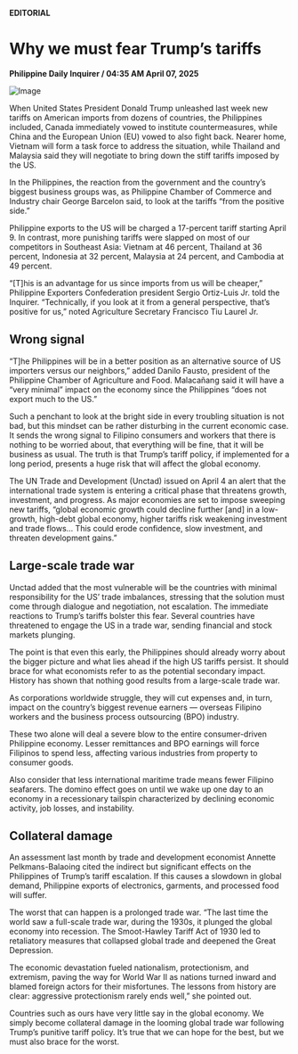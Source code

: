 **EDITORIAL**

# Why we must fear Trump’s tariffs

****Philippine Daily Inquirer / 04:35 AM April 07, 2025****

![Image](https://raw.githubusercontent.com/github-jl14/scrapy_api/refs/heads/main/images/editorial04072025.png)

When United States President Donald Trump unleashed last week new tariffs on American imports from dozens of countries, the Philippines included, Canada immediately vowed to institute countermeasures, while China and the European Union (EU) vowed to also fight back. Nearer home, Vietnam will form a task force to address the situation, while Thailand and Malaysia said they will negotiate to bring down the stiff tariffs imposed by the US.

In the Philippines, the reaction from the government and the country’s biggest business groups was, as Philippine Chamber of Commerce and Industry chair George Barcelon said, to look at the tariffs “from the positive side.” 

Philippine exports to the US will be charged a 17-percent tariff starting April 9. In contrast, more punishing tariffs were slapped on most of our competitors in Southeast Asia: Vietnam at 46 percent, Thailand at 36 percent, Indonesia at 32 percent, Malaysia at 24 percent, and Cambodia at 49 percent.

“[T]his is an advantage for us since imports from us will be cheaper,” Philippine Exporters Confederation president Sergio Ortiz-Luis Jr. told the Inquirer. “Technically, if you look at it from a general perspective, that’s positive for us,” noted Agriculture Secretary Francisco Tiu Laurel Jr.

## Wrong signal

“T]he Philippines will be in a better position as an alternative source of US importers versus our neighbors,” added Danilo Fausto, president of the Philippine Chamber of Agriculture and Food. Malacañang said it will have a “very minimal” impact on the economy since the Philippines “does not export much to the US.”

Such a penchant to look at the bright side in every troubling situation is not bad, but this mindset can be rather disturbing in the current economic case. It sends the wrong signal to Filipino consumers and workers that there is nothing to be worried about, that everything will be fine, that it will be business as usual. The truth is that Trump’s tariff policy, if implemented for a long period, presents a huge risk that will affect the global economy.

The UN Trade and Development (Unctad) issued on April 4 an alert that the international trade system is entering a critical phase that threatens growth, investment, and progress. As major economies are set to impose sweeping new tariffs, “global economic growth could decline further [and] in a low-growth, high-debt global economy, higher tariffs risk weakening investment and trade flows… This could erode confidence, slow investment, and threaten development gains.”

## Large-scale trade war

Unctad added that the most vulnerable will be the countries with minimal responsibility for the US’ trade imbalances, stressing that the solution must come through dialogue and negotiation, not escalation. The immediate reactions to Trump’s tariffs bolster this fear. Several countries have threatened to engage the US in a trade war, sending financial and stock markets plunging.

The point is that even this early, the Philippines should already worry about the bigger picture and what lies ahead if the high US tariffs persist. It should brace for what economists refer to as the potential secondary impact. History has shown that nothing good results from a large-scale trade war. 

As corporations worldwide struggle, they will cut expenses and, in turn, impact on the country’s biggest revenue earners — overseas Filipino workers and the business process outsourcing (BPO) industry. 

These two alone will deal a severe blow to the entire consumer-driven Philippine economy. Lesser remittances and BPO earnings will force Filipinos to spend less, affecting various industries from property to consumer goods. 

Also consider that less international maritime trade means fewer Filipino seafarers. The domino effect goes on until we wake up one day to an economy in a recessionary tailspin characterized by declining economic activity, job losses, and instability.

## Collateral damage

An assessment last month by trade and development economist Annette Pelkmans-Balaoing cited the indirect but significant effects on the Philippines of Trump’s tariff escalation. If this causes a slowdown in global demand, Philippine exports of electronics, garments, and processed food will suffer.

The worst that can happen is a prolonged trade war. “The last time the world saw a full-scale trade war, during the 1930s, it plunged the global economy into recession. The Smoot-Hawley Tariff Act of 1930 led to retaliatory measures that collapsed global trade and deepened the Great Depression. 

The economic devastation fueled nationalism, protectionism, and extremism, paving the way for World War II as nations turned inward and blamed foreign actors for their misfortunes. The lessons from history are clear: aggressive protectionism rarely ends well,” she pointed out.

Countries such as ours have very little say in the global economy. We simply become collateral damage in the looming global trade war following Trump’s punitive tariff policy. It’s true that we can hope for the best, but we must also brace for the worst.